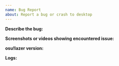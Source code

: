 ```yaml
---
name: Bug Report
about: Report a bug or crash to desktop
---
```


<!--
IMPORTANT: Your issue may already be reported.

Please check:
- Pinned issues, at the top of https://github.com/ppy/osu/issues
- Current priority 0 issues at https://github.com/ppy/osu/issues?q=is%3Aissue+is%3Aopen+sort%3Aupdated-desc+label%3Apriority%3A0
- Search for your issue. You can use the built-in "AND", "NOT" and "OR" operators together with keywords to help you narrow down your search. If you find that the issue already exists, please respond with a reaction or add any further information that may be helpful. Although please refrain from reiterating issues that have already been pointed out by the author or posting comments such as "+1".

Please also note that if you choose to ignore this template when reporting an issue and have not given enough details, the team may not be able to act on your issue at all.
-->


**Describe the bug:** 

**Screenshots or videos showing encountered issue:** 

**osu!lazer version:** 

**Logs:**

<!--
*please attach logs here, which are located at:*
- `%AppData%/osu/logs` *(on Windows),*
- `~/.local/share/osu/logs` *(on Linux & macOS).*
- `Android/data/sh.ppy.osulazer/files/logs` *(on Android)*,
- on iOS they can be obtained by connecting your device to your desktop and copying the `logs` directory from the app's own document storage using iTunes. (https://support.apple.com/en-us/HT201301#copy-to-computer)
-->
